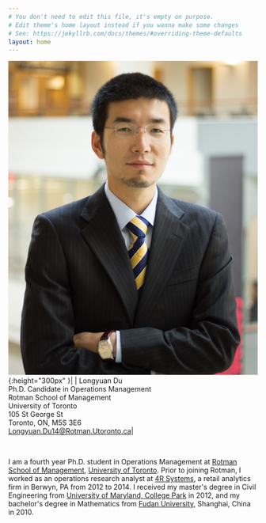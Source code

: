```yaml
---
# You don't need to edit this file, it's empty on purpose.
# Edit theme's home layout instead if you wanna make some changes
# See: https://jekyllrb.com/docs/themes/#overriding-theme-defaults
layout: home
---
```


![](./photo_small.jpg){:height="300px" }|  |  Longyuan Du <br/> Ph.D. Candidate in Operations Management <br/> Rotman School of Management <br/> University of Toronto <br/> 105 St George St <br/> Toronto, ON, M5S 3E6 <br/> [Longyuan.Du14@Rotman.Utoronto.ca](mailto:Longyuan.Du14@Rotman.Utoronto.ca)|

<br/>

I am a fourth year Ph.D. student in Operations Management at [Rotman School of Management](https://www.rotman.utoronto.ca/), [University of Toronto](https://www.utoronto.ca/). Prior to joining Rotman, I worked as an operations research analyst at [4R Systems](http://4rsystems.com/), a retail analytics firm in Berwyn, PA from 2012 to 2014. I received my master's degree in Civil Engineering from [University of Maryland, College Park](https://www.umd.edu/) in 2012, and my bachelor's degree in Mathematics from [Fudan University](http://www.fudan.edu.cn/en), Shanghai, China in 2010.
